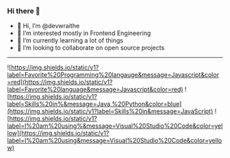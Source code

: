 ### Hi there 👋

<!--
**devwraithe/devwraithe** is a ✨ _special_ ✨ repository because its `README.md` (this file) appears on your GitHub profile.

Here are some ideas to get you started:

- 🔭 I’m currently working on ...
- 🌱 I’m currently learning ...
- 👯 I’m looking to collaborate on ...
- 🤔 I’m looking for help with ...
- 💬 Ask me about ...
- 📫 How to reach me: ...
- 😄 Pronouns: ...
- ⚡ Fun fact: ...
-->

- 👋 Hi, I’m @devwraithe
- 👀 I’m interested mostly in Frontend Engineering
- 🌱 I’m currently learning a lot of things
- 💞️ I’m looking to collaborate on open source projects

<hr style="border-width:1px;">

![https://img.shields.io/static/v1?label=Favorite%20Programming%20langauge&message=Javascript&color=red](https://img.shields.io/static/v1?label=Favorite%20language&message=Javascript&color=red) 
![https://img.shields.io/static/v1?label=Skills%20in%&message=Java,%20Python&color=blue](https://img.shields.io/static/v1?label=Skills%20in&message=JavaScript)
![https://img.shields.io/static/v1?label=I%20am%20using%&message=Visual%20Studio%20Code&color=yellow](https://img.shields.io/static/v1?label=I%20am%20using&message=Visual%20Studio%20Code&color=yellow)

